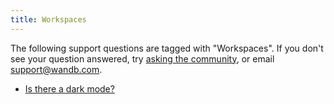 ```yaml
---
title: Workspaces 
---
```

The following support questions are tagged with "Workspaces". If you don't see 
your question answered, try [asking the community](https://community.wandb.ai/), 
or email [support@wandb.com](mailto:support@wandb.com).

- [Is there a dark mode?](there_dark_mode.md)
